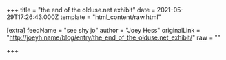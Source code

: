 
+++
title = "the end of the olduse.net exhibit"
date = 2021-05-29T17:26:43.000Z
template = "html_content/raw.html"

[extra]
feedName = "see shy jo"
author = "Joey Hess"
originalLink = "http://joeyh.name/blog/entry/the_end_of_the_olduse.net_exhibit/"
raw = ""

+++

